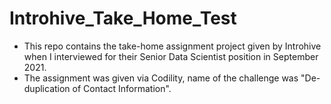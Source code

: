 # Introhive_Take_Home_Test
- This repo contains the take-home assignment project given by Introhive when I interviewed for their Senior Data Scientist position in September 2021.
- The assignment was given via Codility, name of the challenge was "De-duplication of Contact Information".
